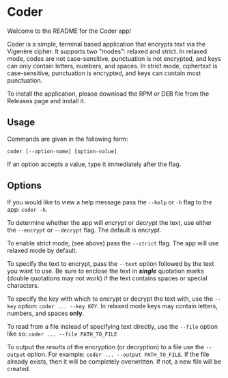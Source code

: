 # Coder
Welcome to the README for the Coder app!

Coder is a simple, terminal based application that encrypts text via the Vigenère cipher. It supports two "modes": relaxed and strict. In relaxed mode, codes are not case-sensitive, punctuation is not encrypted, and keys can only contain letters, numbers, and spaces. In strict mode, ciphertext is case-sensitive, punctuation is encrypted, and keys can contain most punctuation.

To install the application, please download the RPM or DEB file from the Releases page and install it.
## Usage
Commands are given in the following form:
```
coder [--option-name] [option-value]
```
If an option accepts a value, type it immediately after the flag.
## Options
If you would like to view a help message pass the `--help` or `-h` flag to the app: `coder -h`.

To determine whether the app will _encrypt_ or _decrypt_ the text, use either the `--encrypt` or `--decrypt` flag. The default is encrypt.

To enable strict mode, (see above) pass the `--strict` flag. The app will use relaxed mode by default.

To specify the text to encrypt, pass the `--text` option followed by the text you want to use. Be sure to enclose the text in ***single*** quotation marks (double quotations may not work) if the text contains spaces or special characters.

To specify the key with which to encrypt or decrypt the text with, use the `--key` option: `coder ... --key KEY`. In relaxed mode keys may contain letters, numbers, and spaces **only**.

To read from a file instead of specifying text directly, use the `--file` option like so: `coder ... --file PATH_TO_FILE`

To output the _results_ of the encryption (or decryption) to a file use the `--output` option. For example: `coder ... --output PATH_TO_FILE`. If the file already exists, then it will be completely overwritten. If not, a new file will be created.
